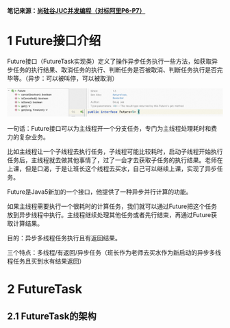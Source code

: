 **笔记来源：**[**尚硅谷JUC并发编程（对标阿里P6-P7）**](https://www.bilibili.com/video/BV1ar4y1x727?p=1&vd_source=e8046ccbdc793e09a75eb61fe8e84a30)

# 1 Future接口介绍
Future接口（FutureTask实现类）定义了操作异步任务执行一些方法，如获取异步任务的执行结果、取消任务的执行、判断任务是否被取消、判断任务执行是否完毕等。（异步：可以被叫停，可以被取消）

![](images/1.png)

一句话：Future接口可以为主线程开一个分支任务，专门为主线程处理耗时和费力的复杂业务。

比如主线程让一个子线程去执行任务，子线程可能比较耗时，启动子线程开始执行任务后，主线程就去做其他事情了，过了一会才去获取子任务的执行结果。老师在上课，但是口渴，于是让班长这个线程去买水，自己可以继续上课，实现了异步任务。

Future是Java5新加的一个接口，他提供了一种异步并行计算的功能。

如果主线程需要执行一个很耗时的计算任务，我们就可以通过Future把这个任务放到异步线程中执行。主线程继续处理其他任务或者先行结束，再通过Future获取计算结果。

目的：异步多线程任务执行且有返回结果。

三个特点：多线程/有返回/异步任务（班长作为老师去买水作为新启动的异步多线程任务且买到水有结果返回）

# 2 FutureTask 
## 2.1 FutureTask的架构

